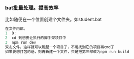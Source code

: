 ### bat批量处理。提高效率

比如随便在一个位置创建个文件夹。如student.bat

```js
在文件内部。
1  D:
2  cd 到想要让执行的脚手架项目中
3  npm run dev 
双击文件，这样就可以跑起一个项目了，不用找到它的项目再cmd了
如果要想打包的话，则再新建一个文件，只是把第三部改为npm run build
```


